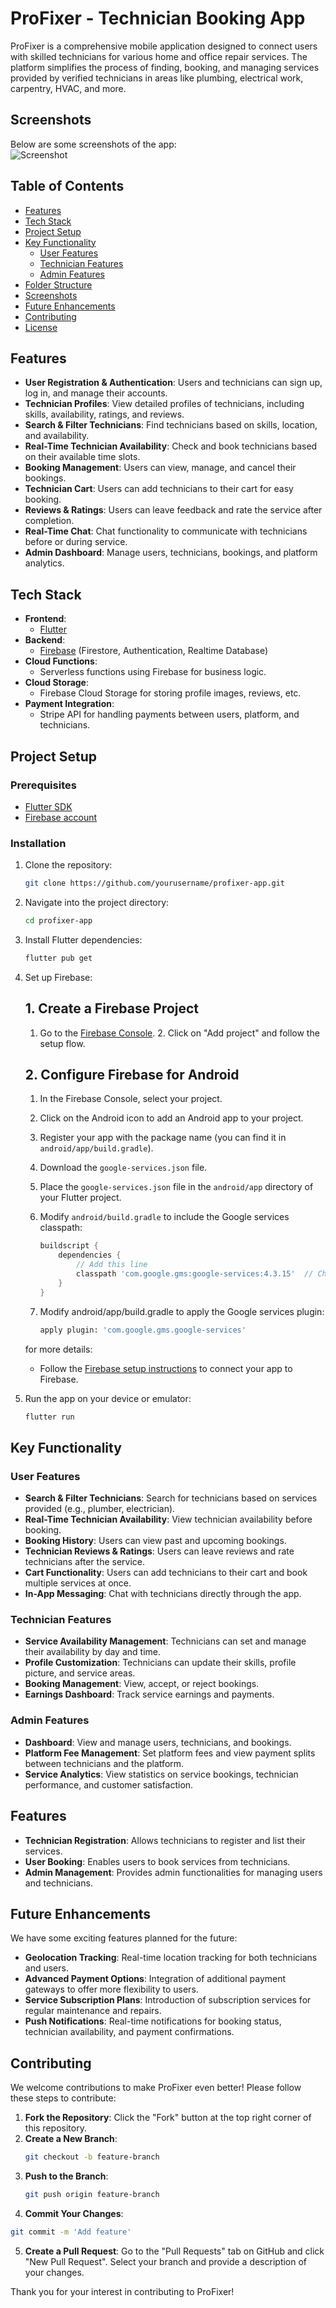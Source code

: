 # ProFixer - Technician Booking App

ProFixer is a comprehensive mobile application designed to connect users with skilled technicians for various home and office repair services. The platform simplifies the process of finding, booking, and managing services provided by verified technicians in areas like plumbing, electrical work, carpentry, HVAC, and more.

## Screenshots  
Below are some screenshots of the app:  
![Screenshot]([assets/images/screenshot.png](https://github.com/shriyanshkush/ProFixer-ServiceBookingApp/tree/b937d36dbdcec1fc998808ed5bb5401cd92de8b8/App%20ScreenShots))


## Table of Contents

- [Features](#features)
- [Tech Stack](#tech-stack)
- [Project Setup](#project-setup)
- [Key Functionality](#key-functionality)
    - [User Features](#user-features)
    - [Technician Features](#technician-features)
    - [Admin Features](#admin-features)
- [Folder Structure](#folder-structure)
- [Screenshots](#screenshots)
- [Future Enhancements](#future-enhancements)
- [Contributing](#contributing)
- [License](#license)

## Features

- **User Registration & Authentication**: Users and technicians can sign up, log in, and manage their accounts.
- **Technician Profiles**: View detailed profiles of technicians, including skills, availability, ratings, and reviews.
- **Search & Filter Technicians**: Find technicians based on skills, location, and availability.
- **Real-Time Technician Availability**: Check and book technicians based on their available time slots.
- **Booking Management**: Users can view, manage, and cancel their bookings.
- **Technician Cart**: Users can add technicians to their cart for easy booking.
- **Reviews & Ratings**: Users can leave feedback and rate the service after completion.
- **Real-Time Chat**: Chat functionality to communicate with technicians before or during service.
- **Admin Dashboard**: Manage users, technicians, bookings, and platform analytics.

## Tech Stack

- **Frontend**:
    - [Flutter](https://flutter.dev/)
- **Backend**:
    - [Firebase](https://firebase.google.com/) (Firestore, Authentication, Realtime Database)
- **Cloud Functions**:
    - Serverless functions using Firebase for business logic.
- **Cloud Storage**:
    - Firebase Cloud Storage for storing profile images, reviews, etc.
- **Payment Integration**:
    - Stripe API for handling payments between users, platform, and technicians.

## Project Setup

### Prerequisites

- [Flutter SDK](https://flutter.dev/docs/get-started/install)
- [Firebase account](https://firebase.google.com/)

### Installation

1. Clone the repository:
   ```bash
   git clone https://github.com/yourusername/profixer-app.git
   
2. Navigate into the project directory:
   ```bash
   cd profixer-app

3. Install Flutter dependencies:
   ```bash
   flutter pub get
   
4. Set up Firebase:
   ## 1. Create a Firebase Project

   1. Go to the [Firebase Console](https://console.firebase.google.com/).
      2. Click on "Add project" and follow the setup flow.

   ## 2. Configure Firebase for Android

   1. In the Firebase Console, select your project.
   2. Click on the Android icon to add an Android app to your project.
   3. Register your app with the package name (you can find it in `android/app/build.gradle`).
   4. Download the `google-services.json` file.
   5. Place the `google-services.json` file in the `android/app` directory of your Flutter project.
   6. Modify `android/build.gradle` to include the Google services classpath:

      ```gradle
      buildscript {
          dependencies {
              // Add this line
              classpath 'com.google.gms:google-services:4.3.15'  // Check for the latest version
          }
      }
   7. Modify android/app/build.gradle to apply the Google services plugin:
      ```bash
      apply plugin: 'com.google.gms.google-services'

   for more details:
      - Follow the [Firebase setup instructions](https://firebase.google.com/docs/flutter/setup) to connect your app to Firebase.

5. Run the app on your device or emulator:
   ```bash
   flutter run


## Key Functionality

### User Features
- **Search & Filter Technicians**: Search for technicians based on services provided (e.g., plumber, electrician).
- **Real-Time Technician Availability**: View technician availability before booking.
- **Booking History**: Users can view past and upcoming bookings.
- **Technician Reviews & Ratings**: Users can leave reviews and rate technicians after the service.
- **Cart Functionality**: Users can add technicians to their cart and book multiple services at once.
- **In-App Messaging**: Chat with technicians directly through the app.

### Technician Features
- **Service Availability Management**: Technicians can set and manage their availability by day and time.
- **Profile Customization**: Technicians can update their skills, profile picture, and service areas.
- **Booking Management**: View, accept, or reject bookings.
- **Earnings Dashboard**: Track service earnings and payments.

### Admin Features
- **Dashboard**: View and manage users, technicians, and bookings.
- **Platform Fee Management**: Set platform fees and view payment splits between technicians and the platform.
- **Service Analytics**: View statistics on service bookings, technician performance, and customer satisfaction.


## Features

- **Technician Registration**: Allows technicians to register and list their services.
- **User Booking**: Enables users to book services from technicians.
- **Admin Management**: Provides admin functionalities for managing users and technicians.

## Future Enhancements

We have some exciting features planned for the future:

- **Geolocation Tracking**: Real-time location tracking for both technicians and users.
- **Advanced Payment Options**: Integration of additional payment gateways to offer more flexibility to users.
- **Service Subscription Plans**: Introduction of subscription services for regular maintenance and repairs.
- **Push Notifications**: Real-time notifications for booking status, technician availability, and payment confirmations.

## Contributing

We welcome contributions to make ProFixer even better! Please follow these steps to contribute:

1. **Fork the Repository**: Click the "Fork" button at the top right corner of this repository.
2. **Create a New Branch**:
   ```bash
   git checkout -b feature-branch

3. **Push to the Branch**:
    ```bash
    git push origin feature-branch
    ```
4.  **Commit Your Changes**:
   ```bash
   git commit -m 'Add feature'
   ```
5.  **Create a Pull Request**: Go to the "Pull Requests" tab on GitHub and click "New Pull Request". Select your branch and provide a description of your changes.

Thank you for your interest in contributing to ProFixer!

